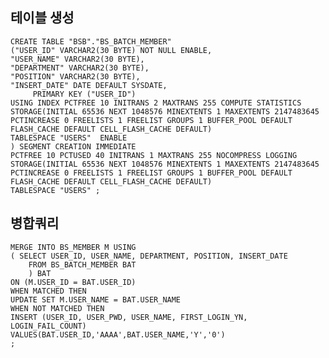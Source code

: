 

## 테이블 생성
    CREATE TABLE "BSB"."BS_BATCH_MEMBER" 
    ("USER_ID" VARCHAR2(30 BYTE) NOT NULL ENABLE, 
    "USER_NAME" VARCHAR2(30 BYTE), 
    "DEPARTMENT" VARCHAR2(30 BYTE), 
    "POSITION" VARCHAR2(30 BYTE), 
    "INSERT_DATE" DATE DEFAULT SYSDATE, 
         PRIMARY KEY ("USER_ID")
    USING INDEX PCTFREE 10 INITRANS 2 MAXTRANS 255 COMPUTE STATISTICS 
    STORAGE(INITIAL 65536 NEXT 1048576 MINEXTENTS 1 MAXEXTENTS 2147483645
    PCTINCREASE 0 FREELISTS 1 FREELIST GROUPS 1 BUFFER_POOL DEFAULT FLASH_CACHE DEFAULT CELL_FLASH_CACHE DEFAULT)
    TABLESPACE "USERS"  ENABLE
    ) SEGMENT CREATION IMMEDIATE 
    PCTFREE 10 PCTUSED 40 INITRANS 1 MAXTRANS 255 NOCOMPRESS LOGGING
    STORAGE(INITIAL 65536 NEXT 1048576 MINEXTENTS 1 MAXEXTENTS 2147483645
    PCTINCREASE 0 FREELISTS 1 FREELIST GROUPS 1 BUFFER_POOL DEFAULT FLASH_CACHE DEFAULT CELL_FLASH_CACHE DEFAULT)
    TABLESPACE "USERS" ;

  
  
## 병합쿼리
    MERGE INTO BS_MEMBER M USING 
    ( SELECT USER_ID, USER_NAME, DEPARTMENT, POSITION, INSERT_DATE
        FROM BS_BATCH_MEMBER BAT
        ) BAT
    ON (M.USER_ID = BAT.USER_ID) 
    WHEN MATCHED THEN
    UPDATE SET M.USER_NAME = BAT.USER_NAME
    WHEN NOT MATCHED THEN
    INSERT (USER_ID, USER_PWD, USER_NAME, FIRST_LOGIN_YN, LOGIN_FAIL_COUNT)
    VALUES(BAT.USER_ID,'AAAA',BAT.USER_NAME,'Y','0')
    ;